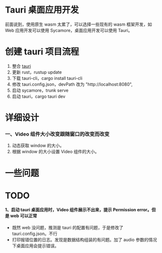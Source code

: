 # Tauri 桌面应用开发

前面说到，使用原生 wasm 太累了，可以选择一些现有的 wasm 框架开发，如 Web 应用开发可以使用 Sycamore，桌面应用开发可以使用 Tauri。



# 创建 tauri 项目流程

1. 整合 [tauri](https://tauri.app/v1/guides/getting-started/setup/integrate/) 
2. 更新 rust，rustup update
3. 下载 tauri-cli，cargo install tauri-cli
4. 修改 tauri.config.json，devPath 改为 "http://localhost:8080",
5. 启动 sycamore，trunk serve
6. 启动 tauri，cargo tauri dev



# 详细设计

### 一、Video 组件大小改变跟随窗口的改变而改变

1. 动态获取 window 的大小。
2. 根据 window 的大小设置 Video 组件的大小。





# 一些问题

# TODO

#### 1、启动 tauri 桌面应用时，Video 组件展示不出来，提示 Permission error。但是 web 可以正常

* 既然 web 没问题，推测是 tauri 的配置有问题，于是修改了 tauri.config.json。不行
* 打印报错位置的日志。发现是数据结构组装的有问题。加了 audio 参数的情况下桌面应用会提示错误。